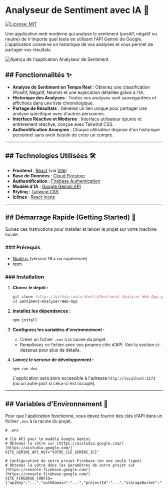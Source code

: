 # Analyseur de Sentiment avec IA 🧠

[![License: MIT](https://img.shields.io/badge/License-MIT-blue.svg)](https://opensource.org/licenses/MIT)

Une application web moderne qui analyse le sentiment (positif, négatif ou neutre) de n'importe quel texte en utilisant l'API Gemini de Google. L'application conserve un historique de vos analyses et vous permet de partager vos résultats.

![Aperçu de l'application Analyseur de Sentiment](https://i.imgur.com/analyseur-de-sentiment-GGf58BS.png)
## ## Fonctionnalités ✨
* **Analyse de Sentiment en Temps Réel** : Obtenez une classification (Positif, Négatif, Neutre) et une explication détaillée grâce à l'IA.
* **Historique des Analyses** : Toutes vos analyses sont sauvegardées et affichées dans une liste chronologique.
* **Partage de Résultats** : Générez un lien unique pour partager une analyse spécifique avec d'autres personnes.
* **Interface Réactive et Moderne** : Interface utilisateur épurée et entièrement réactive, conçue avec Tailwind CSS.
* **Authentification Anonyme** : Chaque utilisateur dispose d'un historique personnel sans avoir besoin de créer un compte.

---
## ## Technologies Utilisées 🛠️

* **Frontend** : [React](https://reactjs.org/) (via [Vite](https://vitejs.dev/))
* **Base de Données** : [Cloud Firestore](https://firebase.google.com/docs/firestore)
* **Authentification** : [Firebase Authentication](https://firebase.google.com/docs/auth)
* **Modèle d'IA** : [Google Gemini API](https://ai.google/gemini/)
* **Styling** : [Tailwind CSS](https://tailwindcss.com/)
* **Icônes** : [React Icons](https://react-icons.github.io/react-icons/)

---
## ## Démarrage Rapide (Getting Started) 🚀

Suivez ces instructions pour installer et lancer le projet sur votre machine locale.

### ### Prérequis
* [Node.js](https://nodejs.org/) (version 18.x ou supérieure)
* [npm](https://www.npmjs.com/)

### ### Installation

1.  **Clonez le dépôt :**
    ```sh
    git clone [https://github.com/a-khelfa/Sentiment-Analyzer-Web-App.git](https://github.com/a-khelfa/Sentiment-Analyzer-Web-App.git)
    cd Sentiment-Analyzer-Web-App
    ```

2.  **Installez les dépendances :**
    ```sh
    npm install
    ```

3.  **Configurez les variables d'environnement :**
    * Créez un fichier `.env` à la racine du projet.
    * Remplissez ce fichier avec vos propres clés d'API. Voir la section ci-dessous pour plus de détails.

4.  **Lancez le serveur de développement :**
    ```sh
    npm run dev
    ```
    L'application sera alors accessible à l'adresse `http://localhost:5173` (ou un autre port si celui-ci est occupé).

---
## ## Variables d'Environnement 🔑

Pour que l'application fonctionne, vous devez fournir des clés d'API dans un fichier `.env` à la racine du projet.

```env
# .env

# Clé API pour le modèle Google Gemini
# Obtenez la vôtre sur [https://aistudio.google.com/](https://aistudio.google.com/)
VITE_GEMINI_API_KEY="VOTRE_CLÉ_GEMINI_ICI"

# Configuration de votre projet Firebase (en une seule ligne)
# Obtenez la vôtre dans les paramètres de votre projet sur [https://console.firebase.google.com/](https://console.firebase.google.com/)
VITE_FIREBASE_CONFIG={"apiKey":"...","authDomain":"...","projectId":"...","storageBucket":"...","messagingSenderId":"...","appId":"..."}
